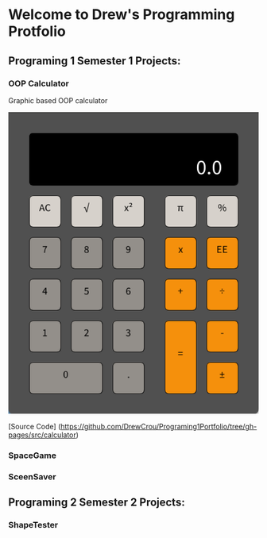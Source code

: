 # Welcome to Drew's Programming Protfolio

## Programing 1 Semester 1 Projects:

### OOP Calculator
Graphic based OOP calculator

![Running Calculator](https://github.com/DrewCrou/Programing1Portfolio/blob/gh-pages/images/calc.png?raw=true)

[Source Code] (https://github.com/DrewCrou/Programing1Portfolio/tree/gh-pages/src/calculator)

### SpaceGame

### SceenSaver


## Programing 2 Semester 2 Projects:

### ShapeTester
